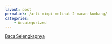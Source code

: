 ```yaml
---
layout: post
permalink: /arti-mimpi-melihat-2-macan-kumbang/
categories:
    - Uncategorized
---
```


[Baca Selengkapnya](/06)